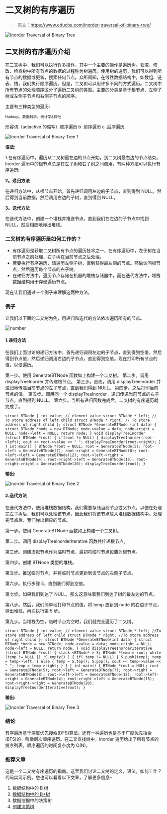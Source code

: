 # 二叉树的有序遍历

> 原文：<https://www.educba.com/inorder-traversal-of-binary-tree/>

![Inorder Traversal of Binary Tree](img/431abbad3ef98cae470513a21ac41b35.png)



## 二叉树的有序遍历介绍

在二叉树中，我们可以执行许多操作，其中一个主要的操作是遍历树。获取、修改、检查树中所有节点的数据的过程称为树遍历。使用树的遍历，我们可以得到所有节点的数据或更新，搜索任何节点。众所周知，在线性数据结构中，如数组、链表、栈，我们执行顺序遍历。但是，二叉树可以用许多不同的方式遍历。二叉树中所有节点的处理顺序区分了遍历二叉树的类型。主要的分类是基于根节点、左侧子树或左侧子节点和右侧子节点的顺序。

主要有三种类型的遍历:

<small>Hadoop、数据科学、统计学&其他</small>

形容词（adjective 的缩写）顺序遍历
b .前序遍历
c .后序遍历

![Inorder Traversal of Binary Tree 1](img/e28d62d6f72a0d25549016b008aafb52.png)



**语法:**

1.在有序遍历中，遍历从二叉树最左边的节点开始，到二叉树最右边的节点结束。Inorder 遍历中的根节点总是在左子树和右子树之间调用。有两种方法可以执行有序遍历:

**2。递归方法**

在递归方法中，从根节点开始，首先递归调用左边的子节点，直到得到 NULL，然后得到当前数据，然后调用右边的子树，直到得到 NULL。

**3。迭代方法**

在迭代方法中，创建一个堆栈并推送节点，直到我们在左边的子节点中找到 NULL，然后相应地弹出堆栈。

### 二叉树的有序遍历是如何工作的？

*   有序遍历是获取二叉树所有节点的遍历技术之一，在有序遍历中，左子树在当前节点之前处理，右子树在当前节点之后处理。
*   若要执行有序遍历，请遍历左侧子树，直到获得最左侧的节点。然后访问根节点，然后遍历每个节点的右子树。
*   在递归方法中，遍历节点存储在机器的堆栈存储器中，而在迭代方法中，堆栈数据结构用于存储遍历节点。

现在让我们通过一个例子来理解这两种方法。

### 例子

让我们以下面的二叉树为例，用递归和迭代的方法依次遍历所有的节点。

![number](img/746bcd5a1e2e42f2210ca5aee65a966b.png)



#### 1.递归方法

在我们上面讨论的递归方法中，首先递归调用左边的子节点，直到得到空值，然后得到节点值，然后递归调用右边的子节点，直到得到空值。现在打印所有节点的值，以便遍历。

第一步。使用 GenerateBTNode 函数如上构建一个二叉树。
第二步。调用 displayTreeInorder 并传递根节点。
第三步。首先，调用 displayTreeInorder 并递归地传递当前节点的左子节点，直到我们得到 NULL。
第四步。之后打印当前节点的值。
第五步。调用同一个 displayTreeInorder，递归传递当前节点的右子节点，直到得到 NULL。
第六步。当所有递归函数完成后，二叉树的有序遍历就完成了。

`struct BTNode
{
int value; // element value
struct BTNode * left; // To store address of left child
struct BTNode * right; // To store address of right child
};
struct BTNode *GenerateBTNode (int data) {
struct BTNode *node = new BTNode;
node->value = data;
node->right = NULL;
node->left = NULL;
return node;
}
void displayTreeInorder (struct BTNode *root) {
if(root != NULL) {
displayTreeInorder(root->left);
cout << root->value << " ";
displayTreeInorder(root->right);
}
}
int main() {
BTNode *root = NULL;
root = GenerateBTNode(5);
root->left = GenerateBTNode(7);
root->right = GenerateBTNode(8);
root->left->left = GenerateBTNode(12);
root->left->right = GenerateBTNode(4);
root->right->left = GenerateBTNode(15);
root->right->right = GenerateBTNode(20);
displayTreeInorder(root);
}`

**输出:**

![Inorder Traversal of Binary Tree 2](img/26f35c1ea167c5d5e966dd35d9f93e86.png)



#### 2.迭代方法

在迭代方法中，使用堆栈数据结构。我们需要存储当前节点或父节点，以便在处理完左子树后，我们可以处理该节点，因此我们将该节点放入堆栈数据结构中。处理完节点后，我们弹出相应的节点。

第一步。使用 GenerateBTNode 函数如上构建一个二叉树。

第二步。调用 displayTreeInorderIterative 函数并传递根节点。

第三步。创建虚拟节点作为临时节点，最初将临时节点设置为根节点。

第四步。创建 BTNode 类型的堆栈。

第五步。推送临时节点，并将临时节点更新到该节点的左侧子节点。

第六步。执行步骤 5，直到我们得到空值。

第七步。如果我们到达了 NULL，那么这意味着我们到达了树的最左边的节点。

第八步。然后，我们简单地打印节点的值，将 temp 更新到 node 的右边子节点，弹出堆栈，再次执行第 5 步。

第九步。当堆栈为空，临时节点为空时，我们就完全遍历了二叉树。

`struct BTNode
{
int value; // element value
struct BTNode * left; //To store address of left child
struct BTNode * right; //To store address of right child
};
struct BTNode *GenerateBTNode(int data) {
struct BTNode *node = new BTNode;
node->value = data;
node->right = NULL;
node->left = NULL;
return node;
}
void displayTreeInorderIterative (struct BTNode *root) {
stack <BTNode* > S;
BTNode *temp = root;
while (temp != NULL || !S.empty() ) {
if( temp != NULL) {
S.push(temp);
temp = temp->left;
}
else {
temp = S.top();
S.pop();
cout << temp->value << " ";
temp = temp->right;
}
}
}
int main() {
BTNode *root = NULL;
root = GenerateBTNode(5);
root->left = GenerateBTNode(7);
root->right = GenerateBTNode(8);
root->left->left = GenerateBTNode(12);
root->left->right = GenerateBTNode(4);
root->right->left = GenerateBTNode(15);
root->right->right = GenerateBTNode(20);
displayTreeInorderIterative(root);
}`

**输出:**

![Inorder Traversal of Binary Tree 3](img/e531f7e7aa55ca23255aba0c0cf83760.png)



### 结论

有序遍历基于深度优先搜索(DFS)算法。还有一种遍历也是基于广度优先搜索(BFS)的，叫做层次顺序遍历。在二叉查找树中，inorder 遍历给出了所有节点的排序列表。顺序遍历的时间复杂度为 O(N)。

### 推荐文章

这是一个二叉树有序遍历的指南。这里我们讨论二叉树的定义，语法，如何工作？代码实现示例。您也可以看看以下文章，了解更多信息–

1.  数据结构中的 B 树
2.  [数据结构中的 B+树](https://www.educba.com/b-plus-tree-in-data-structure/)
3.  数据挖掘中的决策树
4.  [创建决策树](https://www.educba.com/create-decision-tree/)





